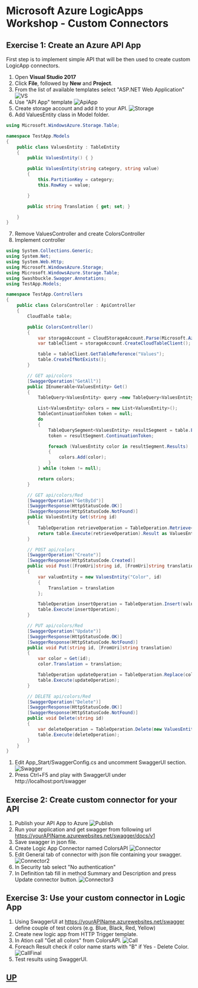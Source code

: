 # Microsoft Azure LogicApps Workshop - Custom Connectors

## Exercise 1: Create an Azure API App ##

First step is to implement simple API that will be then used to create custom LogicApp connectors.

1. Open **Visual Studio 2017**
2. Click **File**, followed by **New** and **Project**.
3. From the list of available templates select "ASP.NET Web Application"
   ![VS](_img/NewProject.png)
4. Use "API App" template 
   ![ApiApp](_img/ApiApp.png)
5. Create storage account and add it to your API.
   ![Storage](_img/ConnectedService.png)
6. Add ValuesEntity class in Model folder. 
``` C#
using Microsoft.WindowsAzure.Storage.Table;

namespace TestApp.Models
{
    public class ValuesEntity : TableEntity
    {
        public ValuesEntity() { }

        public ValuesEntity(string category, string value)
        {
            this.PartitionKey = category;
            this.RowKey = value;

        }

        public string Translation { get; set; }

    }
}
```
7. Remove ValuesController and create ColorsController
8. Implement controller
``` C#
using System.Collections.Generic;
using System.Net;
using System.Web.Http;
using Microsoft.WindowsAzure.Storage;
using Microsoft.WindowsAzure.Storage.Table;
using Swashbuckle.Swagger.Annotations;
using TestApp.Models;

namespace TestApp.Controllers
{
    public class ColorsController : ApiController
    {
        CloudTable table;

        public ColorsController()
        {
            var storageAccount = CloudStorageAccount.Parse(Microsoft.Azure.CloudConfigurationManager.GetSetting("AzureStorageConnectionString-1"));
            var tableClient = storageAccount.CreateCloudTableClient();

            table = tableClient.GetTableReference("Values");
            table.CreateIfNotExists();
        }

        // GET api/colors
        [SwaggerOperation("GetAll")]
        public IEnumerable<ValuesEntity> Get()
        {
            TableQuery<ValuesEntity> query =new TableQuery<ValuesEntity>().Where(TableQuery.GenerateFilterCondition("PartitionKey", QueryComparisons.Equal, "Color"));

            List<ValuesEntity> colors = new List<ValuesEntity>();
            TableContinuationToken token = null;
            do
            {
                TableQuerySegment<ValuesEntity> resultSegment = table.ExecuteQuerySegmented(query, token);
                token = resultSegment.ContinuationToken;

                foreach (ValuesEntity color in resultSegment.Results)
                {
                    colors.Add(color);
                }
            } while (token != null);

            return colors;
        }

        // GET api/colors/Red
        [SwaggerOperation("GetById")]
        [SwaggerResponse(HttpStatusCode.OK)]
        [SwaggerResponse(HttpStatusCode.NotFound)]
        public ValuesEntity Get(string id)
        {
            TableOperation retrieveOperation = TableOperation.Retrieve<ValuesEntity>("Color", id);
            return table.Execute(retrieveOperation).Result as ValuesEntity;
        }

        // POST api/colors
        [SwaggerOperation("Create")]
        [SwaggerResponse(HttpStatusCode.Created)]
        public void Post([FromUri]string id, [FromUri]string translation)
        {
            var valueEntity = new ValuesEntity("Color", id)
            {
                Translation = translation
            };

            TableOperation insertOperation = TableOperation.Insert(valueEntity);
            table.Execute(insertOperation);
        }

        // PUT api/colors/Red
        [SwaggerOperation("Update")]
        [SwaggerResponse(HttpStatusCode.OK)]
        [SwaggerResponse(HttpStatusCode.NotFound)]
        public void Put(string id, [FromUri]string translation)
        {
            var color = Get(id);
            color.Translation = translation;

            TableOperation updateOperation = TableOperation.Replace(color);
            table.Execute(updateOperation);
        }

        // DELETE api/colors/Red
        [SwaggerOperation("Delete")]
        [SwaggerResponse(HttpStatusCode.OK)]
        [SwaggerResponse(HttpStatusCode.NotFound)]
        public void Delete(string id)
        {
            var deleteOperation = TableOperation.Delete(new ValuesEntity("Color", id) { ETag = "*" });
            table.Execute(deleteOperation);
        }
    }
}
```
1.  Edit App_Start/SwaggerConfig.cs and uncomment SwaggerUI section.
    ![Swagger](_img/SwaggerUI.png)
2.  Press Ctrl+F5 and play with SwaggerUI under http://localhost:port/swagger

## Exercise 2: Create custom connector for your API  ##

1. Publish your API App to Azure
   ![Publish](_img/Publish.png)
2. Run your application and get swagger from following url https://yourAPIName.azurewebsites.net/swagger/docs/v1
3. Save swagger in json file.
4. Create Logic App Connector named ColorsAPI
   ![Connector](_img/Connector.png)
5. Edit General tab of connector with json file containing your swagger.
   ![Connector2](_img/ConfigreConnector.png)
6. In Security tab select "No authentication"
7. In Definition tab fill in method Summary and Description and press Update connector button.
   ![Connector3](_img/ConfigreConnector2.png)  

## Exercise 3: Use your custom connector in Logic App  ##

1. Using SwaggerUI at https://yourAPIName.azurewebsites.net/swagger define couple of test colors (e.g. Blue, Black, Red, Yellow)
2. Create new logic app from HTTP Trigger template.
3. In Ation call "Get all colors" from ColorsAPI.
   ![Call](_img/GetAllColors.png)
4. Foreach Result check if color name starts with "B" if Yes - Delete Color.
   ![CallFinal](_img/Final.png)
5. Test results using SwaggerUI.
## [UP](./../README.md)